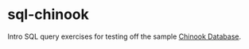 # sql-chinook


Intro SQL query exercises for testing off the sample [Chinook Database](https://github.com/lerocha/chinook-database). 

